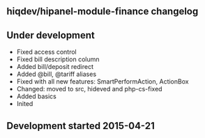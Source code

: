 hiqdev/hipanel-module-finance changelog
---------------------------------------

## Under development

- Fixed access control
- Fixed bill description column
- Added bill/deposit redirect
- Added @bill, @tariff aliases
- Fixed with all new features: SmartPerformAction, ActionBox
- Changed: moved to src, hideved and php-cs-fixed
- Added basics
- Inited

## Development started 2015-04-21

